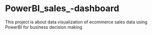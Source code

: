 # PowerBI_sales_-dashboard
This project is about data visualization of ecommerce sales data using PowerBI for business decision making
